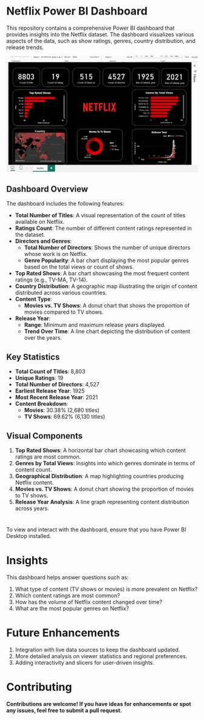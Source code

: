 # Netflix Power BI Dashboard

This repository contains a comprehensive Power BI dashboard that provides insights into the Netflix dataset. The dashboard visualizes various aspects of the data, such as show ratings, genres, country distribution, and release trends.

![Dashboard](NetflixPBI.png)

## Dashboard Overview

The dashboard includes the following features:

- **Total Number of Titles**: A visual representation of the count of titles available on Netflix.
- **Ratings Count**: The number of different content ratings represented in the dataset.
- **Directors and Genres**:
  - **Total Number of Directors**: Shows the number of unique directors whose work is on Netflix.
  - **Genre Popularity**: A bar chart displaying the most popular genres based on the total views or count of shows.
- **Top Rated Shows**: A bar chart showcasing the most frequent content ratings (e.g., TV-MA, TV-14).
- **Country Distribution**: A geographic map illustrating the origin of content distributed across various countries.
- **Content Type**:
  - **Movies vs. TV Shows**: A donut chart that shows the proportion of movies compared to TV shows.
- **Release Year**:
  - **Range**: Minimum and maximum release years displayed.
  - **Trend Over Time**: A line chart depicting the distribution of content over the years.

## Key Statistics

- **Total Count of Titles**: 8,803
- **Unique Ratings**: 19
- **Total Number of Directors**: 4,527
- **Earliest Release Year**: 1925
- **Most Recent Release Year**: 2021
- **Content Breakdown**:
  - **Movies**: 30.38% (2,680 titles)
  - **TV Shows**: 69.62% (6,130 titles)

## Visual Components

1. **Top Rated Shows**: A horizontal bar chart showcasing which content ratings are most common.
2. **Genres by Total Views**: Insights into which genres dominate in terms of content count.
3. **Geographical Distribution**: A map highlighting countries producing Netflix content.
4. **Movies vs. TV Shows**: A donut chart showing the proportion of movies to TV shows.
5. **Release Year Analysis**: A line graph representing content distribution across years.

#

To view and interact with the dashboard, ensure that you have Power BI Desktop installed. 

# Insights
This dashboard helps answer questions such as:

1. What type of content (TV shows or movies) is more prevalent on Netflix?
2. Which content ratings are most common?
3. How has the volume of Netflix content changed over time?
4. What are the most popular genres on Netflix?

# Future Enhancements
1. Integration with live data sources to keep the dashboard updated.
2. More detailed analysis on viewer statistics and regional preferences.
3. Adding interactivity and slicers for user-driven insights.

# Contributing

**Contributions are welcome! If you have ideas for enhancements or spot any issues, feel free to submit a pull request.**
